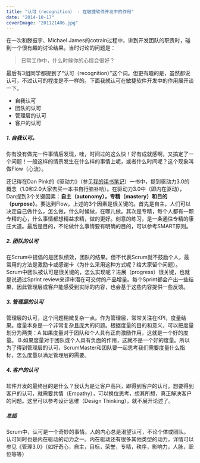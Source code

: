 ```yaml
---
title: "认可（recognition） - 在敏捷软件开发中的作用"
date: "2014-10-17"
coverImage: "201121406.jpg"
---
```


在一次和滕振宇、Michael James的cotrain过程中，讲到开发团队的职责时，碰到一个很有趣的讨论结果。当时讨论的问题是：

> 日常工作中，什么时候你的心情会很好？

最后有3组同学都提到了“认可（recognition）”这个词。但更有趣的是，虽然都说认可，不过认可的程度是不一样的。下面我就认可在敏捷软件开发中的作用展开谈一下。

- 自我认可
- 团队的认可
- 管理层的认可
- 客户的认可

##### 1\. 自我认可。

你有没有做完一件事情后发现，哇，时间过的这么快！好有成就感啊，又搞定了一个问题！一般这样的情景发生在什么样的事情上呢，或者什么时间呢？这个现象叫做Flow（心流）。

还记得在Dan Pink的《驱动力》（参见[我的读书笔记](http://bobjiang.com/2013/09/26/drive/)）一书中，提到驱动力3.0的概念（1.0和2.0大家去买一本书自行脑补哈）。在驱动力3.0中（即内在驱动），Dan提到3个关键因素：**自主（autonomy），专精（mastery）和目的（purpose）**。要达到Flow，上述的3个因素是很关键的。首先是自主，人们可以决定自己做什么，怎么做，什么时候做，在哪儿做。其次是专精，每个人都有一颗专精的心，什么事情都想精益求精，做的更好。刻意的练习，是一条通往专精的康庄大道。最后是目的，不论做什么事情要有明确的目的，可以参考SMART原则。

##### 2\. 团队的认可

在Scrum中提倡的是团队绩效，团队的结果。但不代表Scrum就不鼓励个人，最常用的方法是激励卡或感谢卡（为什么采用这种方式呢？给大家留个问题）。Scrum中团队被认可是很关键的，怎么实现呢？进展（progress）很关键，也就是说通过Sprint review来评审潜在可交付的产品增量。每个Sprint都会产出一些结果，因此管理层或客户能感受到实际的内容，也会基于这些内容提供一些反馈。

##### 3\. 管理层的认可

管理层的认可，这个问题稍微复杂一点。作为管理层，常常关注在KPI，度量结果。度量本身是一个非常复杂且庞大的问题。根据度量的目的和意义，可以把度量划分为两类：A.如果度量对于团队和个人具有正向激励作用，这就是一个好的度量。 B.如果度量对于团队或个人具有负面的作用，这就不是一个好的度量。所以为了得到管理层的认可，ScrumMaster和团队要一起思考我们需要度量什么指标，怎么度量以满足管理层的需要。

##### 4\. 客户的认可

软件开发的最终目的是什么？我认为是让客户高兴，即得到客户的认可。想要得到客户的认可，就需要共情（Empathy），可以换位思考，想其所想，真正解决客户的问题。这里可以参考设计思维（Design Thinking），就不展开论述了。

##### 总结

Scrum中，认可是一个奇妙的事情。人的内心总是渴望认可，不论个体或团队。认可同时也是内在驱动的动力之一。内在驱动还有很多其他类型的动力，详情可以参见《管理3.0》（如好奇心，自主，目标，荣誉，专精，秩序，影响力，人脉，职位等等）
